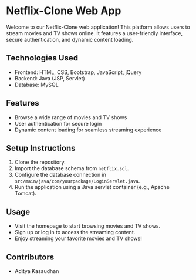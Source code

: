 # Netflix-Clone Web App

Welcome to our Netflix-Clone web application! This platform allows users to stream movies and TV shows online. It features a user-friendly interface, secure authentication, and dynamic content loading.

## Technologies Used

- Frontend: HTML, CSS, Bootstrap, JavaScript, jQuery
- Backend: Java (JSP, Servlet)
- Database: MySQL

## Features

- Browse a wide range of movies and TV shows
- User authentication for secure login
- Dynamic content loading for seamless streaming experience

## Setup Instructions

1. Clone the repository.
2. Import the database schema from `netflix.sql`.
3. Configure the database connection in `src/main/java/com/yourpackage/LoginServlet.java`.
4. Run the application using a Java servlet container (e.g., Apache Tomcat).

## Usage

- Visit the homepage to start browsing movies and TV shows.
- Sign up or log in to access the streaming content.
- Enjoy streaming your favorite movies and TV shows!

## Contributors

- Aditya Kasaudhan
